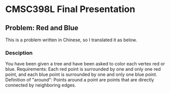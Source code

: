 # CMSC398L Final Presentation

## Problem: Red and Blue

This is a problem written in Chinese, so I translated it as below.

### Desciption

You have been given a tree and have been asked to color each vertex red or blue. 
Requirements: Each red point is surrounded by one and only one red point, and each blue point is surrounded by one and only one blue point.
Definition of "around": Points around a point are points that are directly connected by neighboring edges.


